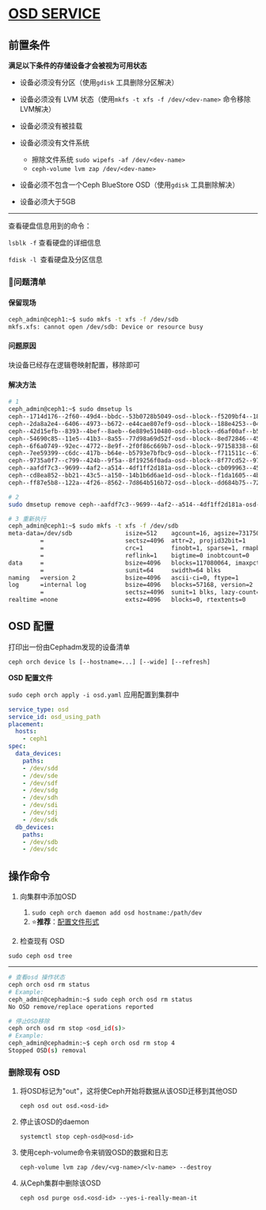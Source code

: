 # [OSD SERVICE](https://docs.ceph.com/en/latest/cephadm/services/osd/)

## 前置条件

**满足以下条件的存储设备才会被视为可用状态**

- 设备必须没有分区（使用`gdisk` 工具删除分区解决）

- 设备必须没有 LVM 状态（使用`mkfs -t xfs -f /dev/<dev-name>` 命令移除LVM解决）
- 设备必须没有被挂载
- 设备必须没有文件系统 
  -  擦除文件系统 `sudo wipefs -af /dev/<dev-name>` 
  - `ceph-volume lvm zap /dev/<dev-name>`

- 设备必须不包含一个Ceph BlueStore OSD（使用`gdisk` 工具删除解决）
- 设备必须大于5GB

---

查看硬盘信息用到的命令：

`lsblk -f` 查看硬盘的详细信息 

`fdisk -l `查看硬盘及分区信息

### :bug:问题清单

#### 保留现场

```bash
ceph_admin@ceph1:~$ sudo mkfs -t xfs -f /dev/sdb
mkfs.xfs: cannot open /dev/sdb: Device or resource busy
```

#### 问题原因

块设备已经存在逻辑卷映射配置，移除即可

#### 解决方法

```bash
# 1
ceph_admin@ceph1:~$ sudo dmsetup ls
ceph--1714d176--2f60--49d4--bbdc--53b0728b5049-osd--block--f5209bf4--1842--484e--8e01--f720edb64756     (253:8)
ceph--2da8a2e4--6406--4973--b672--e44cae807ef9-osd--block--188e4253--0463--4d44--94c1--8141bd4dc164     (253:9)
ceph--42d15efb--8393--4bef--8aeb--6e889e510480-osd--block--d6af00af--b5dd--45f8--b097--08c7ff44c77b     (253:4)
ceph--54690c85--11e5--41b3--8a55--77d98a69d52f-osd--block--8ed72846--45ae--4c29--be87--b4e1a85fc478     (253:5)
ceph--6f6a0749--92ec--4772--8e9f--2f0f86c669b7-osd--block--97158338--6bd5--480b--8baf--7c2553d680d1     (253:1)
ceph--7ee59399--c6dc--417b--b64e--b5793e7bfbc9-osd--block--f711511c--67f8--49bb--914a--dd091537c244     (253:2)
ceph--9735a0f7--c799--424b--9f5a--8f19256f0ada-osd--block--8f77cd52--97cb--4256--b04e--0c26d0d12b88     (253:6)
ceph--aafdf7c3--9699--4af2--a514--4df1ff2d181a-osd--block--cb099963--4592--4e7c--9345--8c62afdef49e     (253:0)
ceph--cd8ea852--bb21--43c5--a150--14b1b6d6ae1d-osd--block--f1da1605--4b5d--4aa6--baf6--c834da210bd5     (253:7)
ceph--ff87e5b8--122a--4f26--8562--7d864b516b72-osd--block--dd684b75--724b--4cb4--a0ca--53f3316aea52     (253:3)

# 2
sudo dmsetup remove ceph--aafdf7c3--9699--4af2--a514--4df1ff2d181a-osd--block--cb099963--4592--4e7c--9345--8c62afdef49e

# 3 重新执行
ceph_admin@ceph1:~$ sudo mkfs -t xfs -f /dev/sdb
meta-data=/dev/sdb               isize=512    agcount=16, agsize=7317504 blks
         =                       sectsz=4096  attr=2, projid32bit=1
         =                       crc=1        finobt=1, sparse=1, rmapbt=0
         =                       reflink=1    bigtime=0 inobtcount=0
data     =                       bsize=4096   blocks=117080064, imaxpct=25
         =                       sunit=64     swidth=64 blks
naming   =version 2              bsize=4096   ascii-ci=0, ftype=1
log      =internal log           bsize=4096   blocks=57168, version=2
         =                       sectsz=4096  sunit=1 blks, lazy-count=1
realtime =none                   extsz=4096   blocks=0, rtextents=0

```

## OSD 配置

打印出一份由Cephadm发现的设备清单

`ceph orch device ls [--hostname=...] [--wide] [--refresh]`

**OSD 配置文件**

`sudo ceph orch apply -i osd.yaml` 应用配置到集群中

```yaml
service_type: osd
service_id: osd_using_path
placement:
  hosts:
    - ceph1
spec:
  data_devices:
    paths:
    - /dev/sdd
    - /dev/sde
    - /dev/sdf
    - /dev/sdg
    - /dev/sdh
    - /dev/sdi
    - /dev/sdj
    - /dev/sdk
  db_devices:
    paths:
    - /dev/sdb
    - /dev/sdc
```

## 操作命令

1. 向集群中添加OSD
   1.  `sudo ceph orch daemon add osd hostname:/path/dev`
   2.  :star:**推荐**：​[配置文件形式](https://docs.ceph.com/en/latest/cephadm/services/osd/#advanced-osd-service-specifications) 


2. 检查现有 OSD

`sudo ceph osd tree`

---

```bash
# 查看osd 操作状态
ceph orch osd rm status
# Example:
ceph_admin@cephadmin:~$ sudo ceph orch osd rm status
No OSD remove/replace operations reported
```

```bash
# 停止OSD移除
ceph orch osd rm stop <osd_id(s)>
# Example:
ceph_admin@cephadmin:~$ ceph orch osd rm stop 4
Stopped OSD(s) removal
```

### 删除现有 OSD

1. 将OSD标记为"out"，这将使Ceph开始将数据从该OSD迁移到其他OSD

   `ceph osd out osd.<osd-id>`

2. 停止该OSD的daemon

   `systemctl stop ceph-osd@<osd-id>`

3. 使用ceph-volume命令来销毁OSD的数据和日志

   `ceph-volume lvm zap /dev/<vg-name>/<lv-name> --destroy`

4. 从Ceph集群中删除该OSD

   `ceph osd purge osd.<osd-id> --yes-i-really-mean-it`

